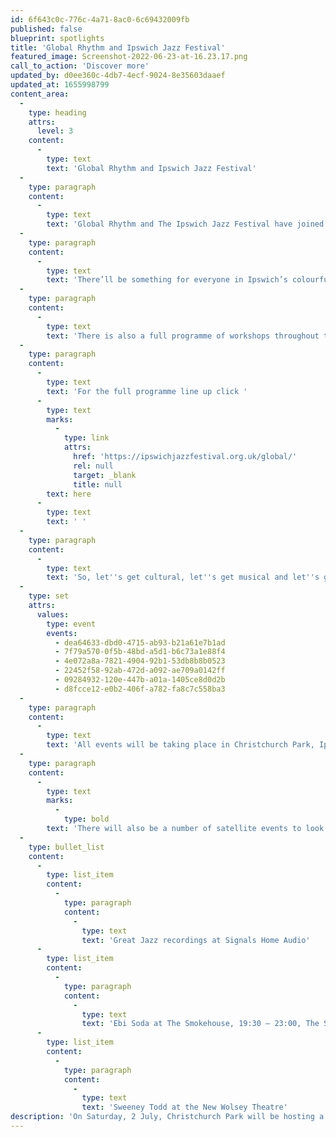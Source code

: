 ```yaml
---
id: 6f643c0c-776c-4a71-8ac0-6c69432009fb
published: false
blueprint: spotlights
title: 'Global Rhythm and Ipswich Jazz Festival'
featured_image: Screenshot-2022-06-23-at-16.23.17.png
call_to_action: 'Discover more'
updated_by: d0ee360c-4db7-4ecf-9024-8e35603daaef
updated_at: 1655998799
content_area:
  -
    type: heading
    attrs:
      level: 3
    content:
      -
        type: text
        text: 'Global Rhythm and Ipswich Jazz Festival'
  -
    type: paragraph
    content:
      -
        type: text
        text: 'Global Rhythm and The Ipswich Jazz Festival have joined forces to bring you this free festival in the beautiful surroundings of Christchurch Park, Ipswich.'
  -
    type: paragraph
    content:
      -
        type: text
        text: 'There’ll be something for everyone in Ipswich’s colourful celebration of worldwide music and culture. Five stages will feature some of the world’s best musicians, and there will be fairground rides, a craft market, live music and art and food from across the globe.'
  -
    type: paragraph
    content:
      -
        type: text
        text: 'There is also a full programme of workshops throughout the day where you can experience music, dance and culture up-close and personal, with some of the fantastic artists that perform at the festival.'
  -
    type: paragraph
    content:
      -
        type: text
        text: 'For the full programme line up click '
      -
        type: text
        marks:
          -
            type: link
            attrs:
              href: 'https://ipswichjazzfestival.org.uk/global/'
              rel: null
              target: _blank
              title: null
        text: here
      -
        type: text
        text: ' '
  -
    type: paragraph
    content:
      -
        type: text
        text: 'So, let''s get cultural, let''s get musical and let''s get together!'
  -
    type: set
    attrs:
      values:
        type: event
        events:
          - dea64633-dbd0-4715-ab93-b21a61e7b1ad
          - 7f79a570-0f5b-48bd-a5d1-b6c73a1e88f4
          - 4e072a8a-7821-4904-92b1-53db8b8b0523
          - 22452f58-92ab-472d-a092-ae709a0142ff
          - 09284932-120e-447b-a01a-1405ce8d0d2b
          - d8fcce12-e0b2-406f-a782-fa8c7c558ba3
  -
    type: paragraph
    content:
      -
        type: text
        text: 'All events will be taking place in Christchurch Park, Ipswich, IP4 2BX.'
  -
    type: paragraph
    content:
      -
        type: text
        marks:
          -
            type: bold
        text: 'There will also be a number of satellite events to look out for such as:'
  -
    type: bullet_list
    content:
      -
        type: list_item
        content:
          -
            type: paragraph
            content:
              -
                type: text
                text: 'Great Jazz recordings at Signals Home Audio'
      -
        type: list_item
        content:
          -
            type: paragraph
            content:
              -
                type: text
                text: 'Ebi Soda at The Smokehouse, 19:30 – 23:00, The Smokehouse, Ipswich'
      -
        type: list_item
        content:
          -
            type: paragraph
            content:
              -
                type: text
                text: 'Sweeney Todd at the New Wolsey Theatre'
description: 'On Saturday, 2 July, Christchurch Park will be hosting a fantastic festival of music, culture and activities. If you are looking for free and low-cost ways to meet new people and be entertained, have a look at the amazing line-up of things to do and experience at this great event.'
---
```

